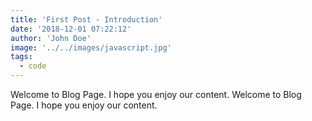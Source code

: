 ```yaml
---
title: 'First Post - Introduction'
date: '2018-12-01 07:22:12'
author: 'John Doe'
image: '../../images/javascript.jpg'
tags: 
  - code
---
```


Welcome to Blog Page. I hope you enjoy our content. Welcome to Blog Page. I hope you enjoy our content.